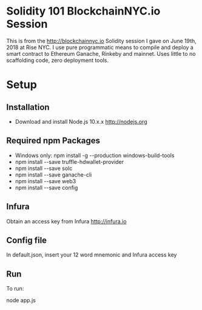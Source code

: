 # Solidity 101 BlockchainNYC.io Session

This is from the http://blockchainnyc.io Solidity session I gave on June 19th, 2018 at Rise NYC. I use pure programmatic means to compile and deploy a smart contract to Ethereum Ganache, Rinkeby and mainnet. Uses little to no scaffolding code, zero deployment tools. 

# Setup

## Installation

* Download and install Node.js 10.x.x http://nodejs.org

## Required npm Packages

* Windows only: npm install -g --production windows-build-tools
* npm install --save truffle-hdwallet-provider
* npm install --save solc
* npm install --save ganache-cli
* npm install --save web3
* npm install --save config

## Infura
Obtain an access key from Infura http://infura.io

## Config file
In default.json, insert your 12 word mnemonic and Infura access key

## Run
To run: 

node app.js
